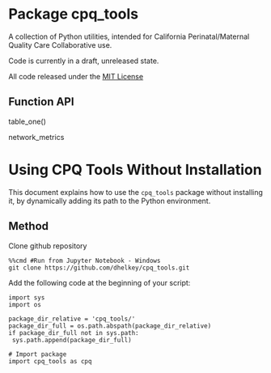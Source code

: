 # Package cpq_tools

A collection of Python utilities, intended for California Perinatal/Maternal Quality Care Collaborative use.

Code is currently in a draft, unreleased state.

All code released under the [MIT License](LICENSE)

## Function API

table_one()


network_metrics


# Using CPQ Tools Without Installation

This document explains how to use the `cpq_tools` package without installing it, by dynamically adding its path to the Python environment.

## Method

Clone github repository
```
%%cmd #Run from Jupyter Notebook - Windows
git clone https://github.com/dhelkey/cpq_tools.git
```

Add the following code at the beginning of your script:

   ```
import sys
import os

package_dir_relative = 'cpq_tools/'
package_dir_full = os.path.abspath(package_dir_relative)
if package_dir_full not in sys.path:
    sys.path.append(package_dir_full)

# Import package
import cpq_tools as cpq
```
